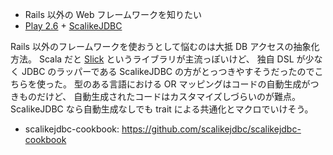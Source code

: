 - Rails 以外の Web フレームワークを知りたい
- [Play 2.6][play-2.6] + [ScalikeJDBC][scalikejdbc]

Rails 以外のフレームワークを使おうとして悩むのは大抵 DB アクセスの抽象化方法。
Scala だと [Slick][slick] というライブラリが主流っぽいけど、
独自 DSL が少なく JDBC のラッパーである ScalikeJDBC の方がとっつきやすそうだったのでこちらを使った。
型のある言語における OR マッピングはコードの自動生成がつきものだけど、
自動生成されたコードはカスタマイズしづらいのが難点。 
ScalikeJDBC なら自動生成なしでも trait による共通化とマクロでいけそう。

- scalikejdbc-cookbook: <https://github.com/scalikejdbc/scalikejdbc-cookbook>

[play-2.6]: https://www.playframework.com/documentation/2.6.x/ScalaHome
[scalikejdbc]: http://scalikejdbc.org/
[slick]: http://slick.lightbend.com/
